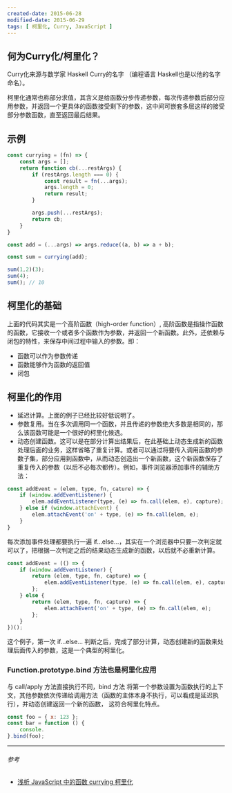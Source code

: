 ```yaml
---
created-date: 2015-06-28
modified-date: 2015-06-29
tags: [ 柯里化, Curry, JavaScript ]
---
```


## 何为Curry化/柯里化？

Curry化来源与数学家 Haskell Curry的名字 （编程语言 Haskell也是以他的名字命名）。

柯里化通常也称部分求值，其含义是给函数分步传递参数，每次传递参数后部分应用参数，并返回一个更具体的函数接受剩下的参数，这中间可嵌套多层这样的接受部分参数函数，直至返回最后结果。

## 示例

``` javascript
const currying = (fn) => {
    const args = [];
    return function cb(...restArgs) {
        if (restArgs.length === 0) {
            const result = fn(...args);
            args.length = 0;
            return result;
        }

        args.push(...restArgs);
        return cb;
    }
}

const add = (...args) => args.reduce((a, b) => a + b);

const sum = currying(add);

sum(1,2)(3);
sum(4);
sum(); // 10
```


## 柯里化的基础

上面的代码其实是一个高阶函数（high-order function）, 高阶函数是指操作函数的函数，它接收一个或者多个函数作为参数，并返回一个新函数。此外，还依赖与闭包的特性，来保存中间过程中输入的参数。即：

- 函数可以作为参数传递
- 函数能够作为函数的返回值
- 闭包

## 柯里化的作用

- 延迟计算。上面的例子已经比较好低说明了。
- 参数复用。当在多次调用同一个函数，并且传递的参数绝大多数是相同的，那么该函数可能是一个很好的柯里化候选。
- 动态创建函数。这可以是在部分计算出结果后，在此基础上动态生成新的函数处理后面的业务，这样省略了重复计算。或者可以通过将要传入调用函数的参数子集，部分应用到函数中，从而动态创造出一个新函数，这个新函数保存了重复传入的参数（以后不必每次都传）。例如，事件浏览器添加事件的辅助方法：

``` JavaScript
const addEvent = (elem, type, fn, cature) => {
    if (window.addEventListener) {
        elem.addEventListener(type, (e) => fn.call(elem, e), capture);
    } else if (window.attachEvent) {
        elem.attachEvent('on' + type, (e) => fn.call(elem, e);
    }
}
```

每次添加事件处理都要执行一遍 if...else...，其实在一个浏览器中只要一次判定就可以了，把根据一次判定之后的结果动态生成新的函数，以后就不必重新计算。

``` JavaScript
const addEvent = (() => {
    if (window.addEventListener) {
        return (elem, type, fn, capture) => {
            elem.addEventListener(type, (e) => fn.call(elem, e), capture);
        };
    } else {
        return (elem, type, fn, capture) => {
            elem.attachEvent('on' + type, (e) => fn.call(elem, e);
        };
    }
})();
```

这个例子，第一次 if...else... 判断之后，完成了部分计算，动态创建新的函数来处理后面传入的参数，这是一个典型的柯里化。

### Function.prototype.bind 方法也是柯里化应用

与 call/apply 方法直接执行不同，bind 方法 将第一个参数设置为函数执行的上下文，其他参数依次传递给调用方法（函数的主体本身不执行，可以看成是延迟执行），并动态创建返回一个新的函数， 这符合柯里化特点。

``` javascript
const foo = { x: 123 };
const bar = function () {
    console.
}.bind(foo);
```

------

###### 参考

- [浅析 JavaScript 中的函数 currying 柯里化](http://www.cnblogs.com/zztt/p/4142891.html)
